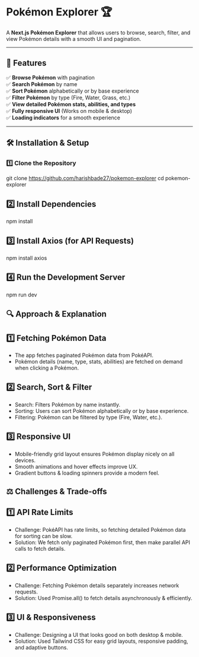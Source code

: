 # Pokémon Explorer 🏆

A **Next.js Pokémon Explorer** that allows users to browse, search, filter, and view Pokémon details with a smooth UI and pagination.

---

## 🚀 Features
✅ **Browse Pokémon** with pagination  
✅ **Search Pokémon** by name  
✅ **Sort Pokémon** alphabetically or by base experience  
✅ **Filter Pokémon** by type (Fire, Water, Grass, etc.)  
✅ **View detailed Pokémon stats, abilities, and types**  
✅ **Fully responsive UI** (Works on mobile & desktop)  
✅ **Loading indicators** for a smooth experience  

---

## 🛠️ Installation & Setup

### **1️⃣ Clone the Repository**

git clone https://github.com/harishbade27/pokemon-explorer
cd pokemon-explorer

## 2️⃣ Install Dependencies

npm install

## 3️⃣ Install Axios (for API Requests)

npm install axios

## 4️⃣ Run the Development Server

npm run dev

## 🔍 Approach & Explanation

## 1️⃣ Fetching Pokémon Data

* The app fetches paginated Pokémon data from PokéAPI.
* Pokémon details (name, type, stats, abilities) are fetched on demand when clicking a Pokémon.

## 2️⃣ Search, Sort & Filter
* Search: Filters Pokémon by name instantly.
* Sorting: Users can sort Pokémon alphabetically or by base experience.
* Filtering: Pokémon can be filtered by type (Fire, Water, etc.).

## 3️⃣ Responsive UI
* Mobile-friendly grid layout ensures Pokémon display nicely on all devices.
* Smooth animations and hover effects improve UX.
* Gradient buttons & loading spinners provide a modern feel.


## ⚖️ Challenges & Trade-offs

## 1️⃣ API Rate Limits
* Challenge: PokéAPI has rate limits, so fetching detailed Pokémon data for sorting can be slow.
* Solution: We fetch only paginated Pokémon first, then make parallel API calls to fetch details.

## 2️⃣ Performance Optimization
* Challenge: Fetching Pokémon details separately increases network requests.
* Solution: Used Promise.all() to fetch details asynchronously & efficiently.

## 3️⃣ UI & Responsiveness
* Challenge: Designing a UI that looks good on both desktop & mobile.
* Solution: Used Tailwind CSS for easy grid layouts, responsive padding, and adaptive buttons.

